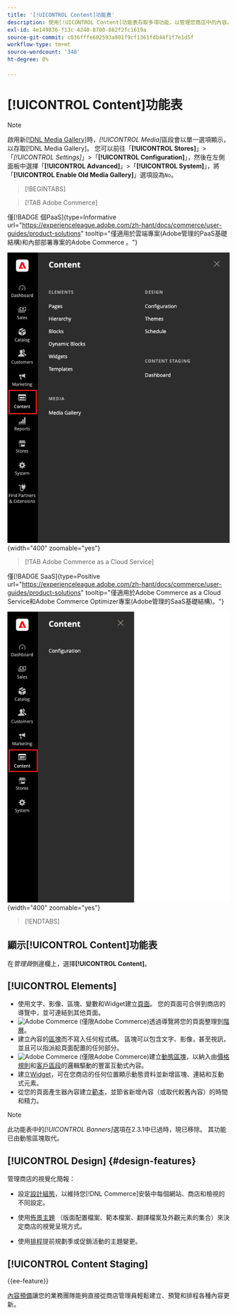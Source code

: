 ```yaml
---
title: '[!UICONTROL Content]功能表'
description: 使用[!UICONTROL Content]功能表存取多項功能，以管理您商店中的內容。
exl-id: 4e149836-f13c-4240-8700-882f2fc1619a
source-git-commit: c036fffe602593a801f9cf1361fdb44f1f7e1d5f
workflow-type: tm+mt
source-wordcount: '348'
ht-degree: 0%

---
```


# [!UICONTROL Content]功能表

>[!NOTE]
>
>啟用新[[!DNL Media Gallery]](media-gallery.md)時，_[!UICONTROL Media]_&#x200B;區段會以單一選項顯示，以存取[!DNL Media Gallery]。 您可以前往「**[!UICONTROL Stores]**」>「_[!UICONTROL Settings]_」>「**[!UICONTROL Configuration]**」，然後在左側面板中選擇「**[!UICONTROL Advanced]**」>「**[!UICONTROL System]**」，將「**[!UICONTROL Enable Old Media Gallery]**」選項設為`No`。

>[!BEGINTABS]

>[!TAB Adobe Commerce]

僅[!BADGE 個PaaS]{type=Informative url="https://experienceleague.adobe.com/zh-hant/docs/commerce/user-guides/product-solutions" tooltip="僅適用於雲端專案(Adobe管理的PaaS基礎結構)和內部部署專案的Adobe Commerce 。"}

![管理員中顯示的[!UICONTROL Content]功能表](./assets/admin-menu-content.png){width="400" zoomable="yes"}

>[!TAB Adobe Commerce as a Cloud Service]

僅[!BADGE SaaS]{type=Positive url="https://experienceleague.adobe.com/zh-hant/docs/commerce/user-guides/product-solutions" tooltip="僅適用於Adobe Commerce as a Cloud Service和Adobe Commerce Optimizer專案(Adobe管理的SaaS基礎結構)。"}

![管理員中顯示的[!UICONTROL Content]功能表](./assets/admin-menu-content-accs.png){width="400" zoomable="yes"}

>[!ENDTABS]

## 顯示[!UICONTROL Content]功能表

在&#x200B;_管理員_&#x200B;側邊欄上，選擇&#x200B;**[!UICONTROL Content]**。

## [!UICONTROL Elements]

- 使用文字、影像、區塊、變數和Widget建立[頁面](pages.md)。 您的頁面可合併到商店的導覽中，並可連結到其他頁面。
- ![Adobe Commerce](../assets/adobe-logo.svg) (僅限Adobe Commerce)透過導覽將您的頁面整理到[階層](page-hierarchy.md)。
- 建立內容的[區塊](blocks.md)而不寫入任何程式碼。 區塊可以包含文字、影像，甚至視訊，並且可以指派給頁面配置的任何部分。
- ![Adobe Commerce](../assets/adobe-logo.svg) (僅限Adobe Commerce)建立[動態區塊](dynamic-blocks.md)，以納入由[價格規則](../merchandising-promotions/introduction.md#promotions)和[客戶區段](../customers/customer-segments.md)的邏輯驅動的豐富互動式內容。
- 建立[Widget](widgets.md)，可在您商店的任何位置顯示動態資料並新增區塊、連結和互動式元素。
- 從您的頁面產生器內容建立[範本](../page-builder/templates.md)，並節省新增內容（或取代較舊內容）的時間和精力。

>[!NOTE]
>
>此功能表中的&#x200B;_[!UICONTROL Banners]_&#x200B;選項在2.3.1中已過時，現已移除。 其功能已由動態區塊取代。

## [!UICONTROL Design] {#design-features}

管理商店的視覺化簡報：

- 設定[設計組態](configuration.md)，以維持您[!DNL Commerce]安裝中每個網站、商店和檢視的不同設定。

- 使用[佈景主題](themes.md) （版面配置檔案、範本檔案、翻譯檔案及外觀元素的集合）來決定商店的視覺呈現方式。

- 使用[排程](schedule.md)提前規劃季或促銷活動的主題變更。

## [!UICONTROL Content Staging]

{{ee-feature}}

[內容預備](content-staging.md)讓您的業務團隊能夠直接從商店管理員輕鬆建立、預覽和排程各種內容更新。
